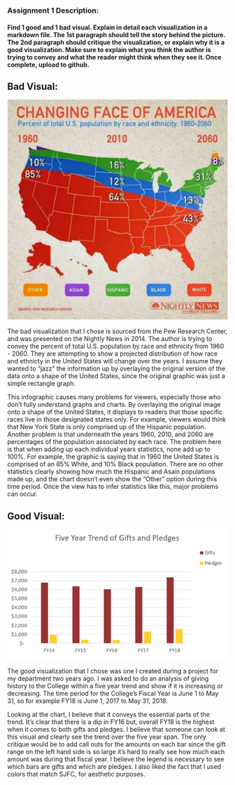 ### Assignment 1 Description:

#### Find 1 good and 1 bad visual. Explain in detail each visualization in a markdown file. The 1st paragraph should tell the story behind the picture. The 2nd paragraph should critique the visualization, or explain why it is a good visualization. Make sure to explain what you think the author is trying to convey and what the reader might think when they see it. Once complete, upload to github.

## Bad Visual:

![](Bad_Vis.png)

The bad visualization that I chose is sourced from the Pew Research
Center, and was presented on the Nightly News in 2014. The author is
trying to convey the percent of total U.S. population by race and
ethnicity from 1960 - 2060. They are attempting to show a projected
distribution of how race and ethnicty in the United States will change
over the years. I assume they wanted to “jazz” the information up by
overlaying the original version of the data onto a shape of the United
States, since the original graphic was just a simple rectangle graph.

This infographic causes many problems for viewers, especially those who
don’t fully understand graphs and charts. By overlaying the original
image onto a shape of the United States, it displays to readers that
those specific races live in those designated states only. For example,
viewers would think that New York State is only comprised up of the
Hispanic population. Another problem is that underneath the years 1960,
2010, and 2060 are percentages of the population associated by each
race. The problem here is that when adding up each individual years
statistics, none add up to 100%. For example, the graphic is saying that
in 1960 the United States is comprised of an 85% White, and 10% Black
population. There are no other statistics clearly showing how much the
Hispanic and Asain populations made up, and the chart doesn’t even show
the “Other” option during this time period. Once the view has to infer
statistics like this, major problems can occur.

## Good Visual:

![](Good_Vis.png)

The good visualization that I chose was one I created during a project
for my department two years ago. I was asked to do an analysis of giving
history to the College within a five year trend and show if it is
increasing or decreasing. The time period for the College’s Fiscal Year
is June 1 to May 31, so for example FY18 is June 1, 2017 to May 31,
2018.

Looking at the chart, I believe that it conveys the essential parts of
the trend. It’s clear that there is a dip in FY16 but, overall FY18 is
the highest when it comes to both gifts and pledges. I believe that
someone can look at this visual and clearly see the trend over the five
year span. The only critique would be to add call outs for the amounts
on each bar since the gift range on the left hand side is so large it’s
hard to really see how much each amount was during that fiscal year. I
believe the legend is necessary to see which bars are gifts and which
are pledges. I also liked the fact that I used colors that match SJFC,
for aesthetic purposes.
